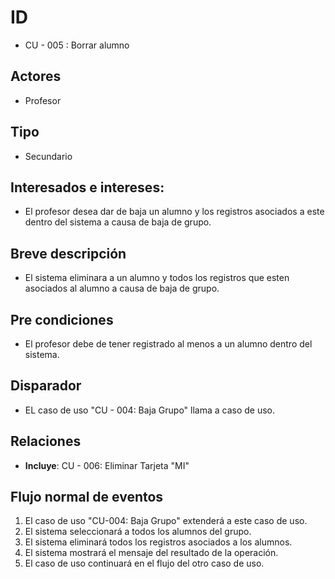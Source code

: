# ID
- CU - 005 : Borrar alumno
   
## Actores
 * Profesor
    
## Tipo 
 * Secundario
   
## Interesados e intereses:
- El profesor desea dar de baja un alumno y los registros asociados a este dentro del sistema a causa de baja de grupo.
  
## Breve descripción
- El sistema eliminara a un alumno y todos los registros que esten asociados al alumno a causa de baja de grupo.

## Pre condiciones
- El profesor debe de tener registrado al menos a un alumno dentro del sistema.

## Disparador
- EL  caso de uso "CU - 004: Baja Grupo" llama a caso de uso.

## Relaciones
- **Incluye**: CU - 006: Eliminar Tarjeta "MI"

## Flujo normal de eventos
1. El caso de uso "CU-004: Baja Grupo" extenderá a este caso de uso.
2. El sistema seleccionará a todos los alumnos del grupo.
3. El sistema eliminará todos los registros asociados a los alumnos.
4. El sistema mostrará el mensaje del resultado de la operación.
5. El caso de uso continuará en el flujo del otro caso de uso.